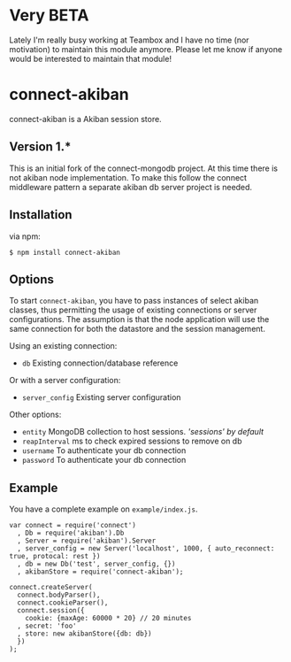 # Very BETA

Lately I'm really busy working at Teambox and I have no time (nor motivation) to maintain this module anymore.
Please let me know if anyone would be interested to maintain that module!

# connect-akiban

connect-akiban is a Akiban session store.

## Version 1.*

This is an initial fork of the connect-mongodb project. At this time there is not akiban node implementation. To make this follow
the connect middleware pattern a separate akiban db server project is needed.

## Installation

via npm:

    $ npm install connect-akiban

## Options

To start `connect-akiban`, you have to pass instances of select akiban classes, thus permitting the usage of existing 
connections or server configurations. The assumption is that the node application will use the same connection for both
the datastore and the session management.

Using an existing connection:

  * `db` Existing connection/database reference

Or with a server configuration:

  * `server_config` Existing server configuration

Other options:

  * `entity` MongoDB collection to host sessions. _'sessions' by default_
  * `reapInterval` ms to check expired sessions to remove on db
  * `username` To authenticate your db connection
  * `password` To authenticate your db connection

## Example

You have a complete example on `example/index.js`.

    var connect = require('connect')
      , Db = require('akiban').Db
      , Server = require('akiban').Server
      , server_config = new Server('localhost', 1000, { auto_reconnect: true, protocal: rest })
      , db = new Db('test', server_config, {})
      , akibanStore = require('connect-akiban');

    connect.createServer(
      connect.bodyParser(),
      connect.cookieParser(),
      connect.session({
        cookie: {maxAge: 60000 * 20} // 20 minutes
      , secret: 'foo'
      , store: new akibanStore({db: db})
      })
    );

